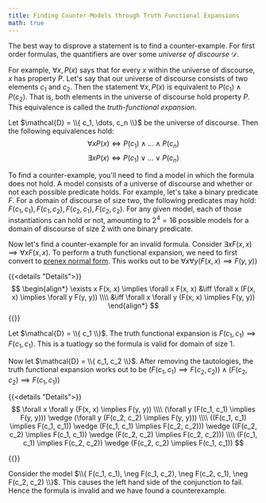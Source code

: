 ```yaml
---
title: Finding Counter-Models through Truth Functional Expansions
math: true
---
```


The best way to disprove a statement is to find a counter-example.
For first order formulas, the quantifiers are over some *universe of discourse* $\mathcal{D}$.

For example, $\forall x, P(x)$ says that for every $x$ within the universe of discourse, $x$ has property $P$. Let's say that our universe of discourse consists of two elements $c_1$ and $c_2$. Then the statement $\forall x, P(x)$ is equivalent to $P(c_1) \wedge P(c_2)$. That is, both elements in the universe of discourse hold property $P$. This equivalence is called the *truth-functional expansion*.

Let $\mathcal{D} = \\{ c_1, \dots, c_n \\}$ be the universe of discourse. Then the following equivalences hold:
$$
    \forall x P(x) \iff P(c_1) \wedge \dots \wedge P(c_n)
$$
$$
    \exists x P(x) \iff P(c_1) \vee \dots \vee P(c_n)
$$

To find a counter-example, you'll need to find a model in which the formula does not hold. A model consists of a universe of discourse and whether or not each possible predicate holds. For example, let's take a binary predicate $F$. For a domain of discourse of size two, the following predicates may hold: $F(c_1, c_1), F(c_1, c_2), F(c_2, c_1), F(c_2, c_2)$. For any given model, each of those instantiations can hold or not, amounting to $2^4 = 16$ possible models for a domain of discourse of size $2$ with one binary predicate.

Now let's find a counter-example for an invalid formula. Consider $\exists x F(x, x) \implies \forall x F(x, x)$.
To perform a truth functional expansion, we need to first convert to [prenex normal form](https://en.wikipedia.org/wiki/Prenex_normal_form). This works out to be $\forall x \forall y (F(x, x) \implies F(y, y))$

{{<details "Details">}}
$$
\begin{align*}
\exists x F(x, x) \implies \forall x F(x, x) &\iff \forall x (F(x, x) \implies \forall y F(y, y)) \\\\
&\iff \forall x \forall y (F(x, x) \implies F(y, y))
\end{align*}
$$
{{</details>}}

Let $\mathcal{D} = \\{ c_1 \\}$. The truth functional expansion is $F(c_1, c_1) \implies F(c_1, c_1)$. This is a tuatlogy so the formula is valid for domain of size 1.

Now let $\mathcal{D} = \\{ c_1, c_2 \\}$. After removing the tautologies, the truth functional expansion works out to be $(F(c_1, c_1) \implies F(c_2, c_2)) \wedge (F(c_2, c_2) \implies F(c_1, c_1))$

{{<details "Details">}}
$$
\forall x \forall y (F(x, x) \implies F(y, y)) \\\\
(\forall y (F(c_1, c_1) \implies F(y, y))) \wedge (\forall y (F(c_2, c_2) \implies F(y, y))) \\\\
((F(c_1, c_1) \implies F(c_1, c_1)) \wedge (F(c_1, c_1) \implies F(c_2, c_2))) \wedge ((F(c_2, c_2) \implies F(c_1, c_1)) \wedge (F(c_2, c_2) \implies F(c_2, c_2))) \\\\
(F(c_1, c_1) \implies F(c_2, c_2)) \wedge (F(c_2, c_2) \implies F(c_1, c_1))
$$
</details>
{{</details>}}

Consider the model $\\{ F(c_1, c_1), \neg F(c_1, c_2), \neg F(c_2, c_1), \neg F(c_2, c_2) \\}$. This causes the left hand side of the conjunction to fail. Hence the formula is invalid and we have found a counterexample.
